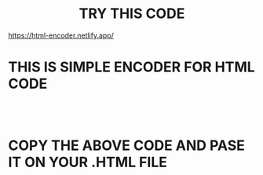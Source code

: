 <CENTER><H1> TRY THIS CODE </H1></CENTER>

https://html-encoder.netlify.app/

<h1>THIS IS SIMPLE ENCODER FOR HTML CODE</h1>
<br>
<code><script language="javascript">document.write( unescape( 'PASTE YOUR ENCRYPTED CODE HERE' ))</script></code>
<br>
<h1>COPY THE ABOVE CODE AND PASE IT ON YOUR .HTML FILE </h1>
